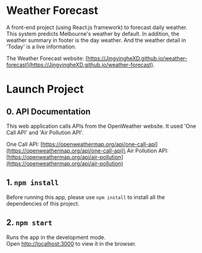 # Weather Forecast
A front-end project (using React.js framework) to forecast daily weather. This system predicts Melbourne's weather by default. In addition, the weather summary in footer is the day weather. And the weather detail in 'Today' is a live information.

The Weather Forecast website: [https://JingyingheXD.github.io/weather-forecast](https://JingyingheXD.github.io/weather-forecast).

# Launch Project
## 0. API Documentation
This web application calls APIs from the OpenWeather website. It used 'One Call API' and 'Air Pollution API'.

One Call API: [https://openweathermap.org/api/one-call-api](https://openweathermap.org/api/one-call-api)\
Air Pollution API: [https://openweathermap.org/api/air-pollution](https://openweathermap.org/api/air-pollution)

## 1. `npm install`
Before running this app, please use `npm install` to install all the dependencies of this project.

## 2. `npm start`
Runs the app in the development mode.\
Open [http://localhost:3000](http://localhost:3000) to view it in the browser.

